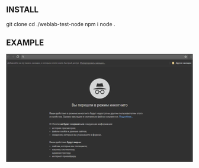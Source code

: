 INSTALL
-------

git clone <this repo>
cd ./weblab-test-node
npm i
node .

EXAMPLE
-------

![Example](/screen-n.gif?raw=true "Example")